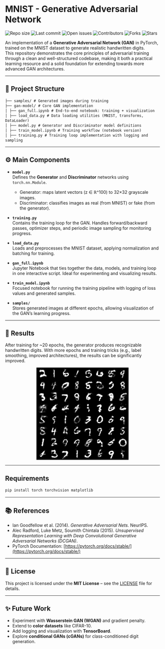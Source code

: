 # MNIST - Generative Adversarial Network

![Repo size](https://img.shields.io/github/repo-size/pablo-reyes8/mnist-gan)
![Last commit](https://img.shields.io/github/last-commit/pablo-reyes8/mnist-gan)
![Open issues](https://img.shields.io/github/issues/pablo-reyes8/mnist-gan)
![Contributors](https://img.shields.io/github/contributors/pablo-reyes8/mnist-gan)
![Forks](https://img.shields.io/github/forks/pablo-reyes8/mnist-gan?style=social)
![Stars](https://img.shields.io/github/stars/pablo-reyes8/mnist-gan?style=social)



An implementation of a **Generative Adversarial Network (GAN)** in PyTorch, trained on the MNIST dataset to generate realistic handwritten digits.  
This repository demonstrates the core principles of adversarial training through a clean and well-structured codebase, making it both a practical learning resource and a solid foundation for extending towards more advanced GAN architectures.


---

## 📂 Project Structure

```plaintext
├── samples/ # Generated images during training
├── gan-model/ # Core GAN implementation
│ ├── gan_full.ipynb # End-to-end notebook: training + visualization
│ ├── load_data.py # Data loading utilities (MNIST, transforms, DataLoader)
│ ├── model.py # Generator and Discriminator model definitions
│ ├── train_model.ipynb # Training workflow (notebook version)
│ ├── training.py # Training loop implementation with logging and sampling
```

---

## ⚙️ Main Components

- **`model.py`**  
  Defines the **Generator** and **Discriminator** networks using `torch.nn.Module`.  
  - Generator: maps latent vectors (z ∈ ℝ^100) to 32×32 grayscale images.  
  - Discriminator: classifies images as real (from MNIST) or fake (from the generator).  

- **`training.py`**  
  Contains the training loop for the GAN. Handles forward/backward passes, optimizer steps, and periodic image sampling for monitoring progress.  

- **`load_data.py`**  
  Loads and preprocesses the MNIST dataset, applying normalization and batching for training.  

- **`gan_full.ipynb`**  
  Jupyter Notebook that ties together the data, models, and training loop in one interactive script. Ideal for experimenting and visualizing results.  

- **`train_model.ipynb`**  
  Focused notebook for running the training pipeline with logging of loss values and generated samples.  

- **`samples/`**  
  Stores generated images at different epochs, allowing visualization of the GAN’s learning progress.  

---

## 🚀 Results

After training for ~20 epochs, the generator produces recognizable handwritten digits. With more epochs and training tricks (e.g., label smoothing, improved architectures), the results can be significantly improved.  

<p align="center">
  <img src="samples/epoch_0020.png" alt="Generated digits at epoch 20" width="300"/>
</p>


---

## Requirements

```bash
pip install torch torchvision matplotlib
```
  
---

## 📚 References

- Ian Goodfellow et al. (2014). *Generative Adversarial Nets*. NeurIPS.  
- Alec Radford, Luke Metz, Soumith Chintala (2015). *Unsupervised Representation Learning with Deep Convolutional Generative Adversarial Networks (DCGAN)*.  
- PyTorch Documentation: [https://pytorch.org/docs/stable/](https://pytorch.org/docs/stable/)

---

## 📜 License

This project is licensed under the **MIT License** – see the [LICENSE](LICENSE) file for details.

---

## ✨ Future Work

- Experiment with **Wasserstein GAN (WGAN)** and gradient penalty.  
- Extend to **color datasets** like CIFAR-10.  
- Add logging and visualization with **TensorBoard**.  
- Explore **conditional GANs (cGANs)** for class-conditioned digit generation.

